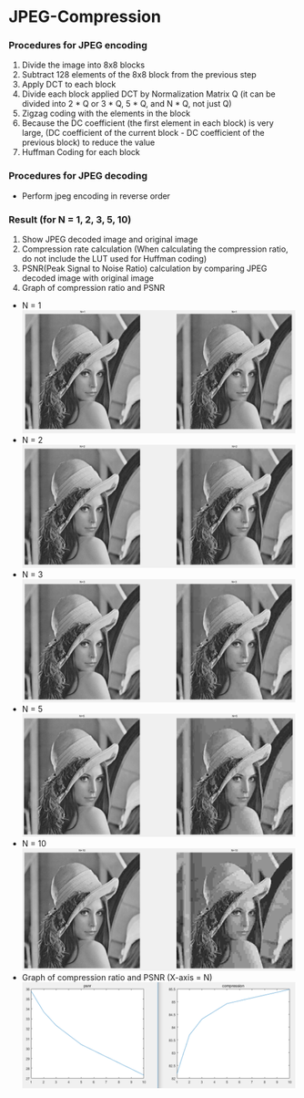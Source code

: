 # JPEG-Compression

### Procedures for JPEG encoding
1. Divide the image into 8x8 blocks
2. Subtract 128 elements of the 8x8 block from the previous step
3. Apply DCT to each block
4. Divide each block applied DCT by Normalization Matrix Q (it can be divided into 2 * Q or 3 * Q, 5 * Q, and N * Q, not just Q)
5. Zigzag coding with the elements in the block
6. Because the DC coefficient (the first element in each block) is very large, (DC coefficient of the current block - DC coefficient of the previous block) to reduce the value
7. Huffman Coding for each block

### Procedures for JPEG decoding
* Perform jpeg encoding in reverse order

### Result (for N = 1, 2, 3, 5, 10)
1. Show JPEG decoded image and original image
2. Compression rate calculation (When calculating the compression ratio, do not include the LUT used for Huffman coding)
3. PSNR(Peak Signal to Noise Ratio) calculation by comparing JPEG decoded image with original image
4. Graph of compression ratio and PSNR

* N = 1
![result_n1](https://github.com/jhlee1108/jpeg-compression/blob/master/results/result_n1.PNG)
* N = 2
![result_n2](https://github.com/jhlee1108/jpeg-compression/blob/master/results/result_n2.PNG)
* N = 3
![result_n3](https://github.com/jhlee1108/jpeg-compression/blob/master/results/result_n3.PNG)
* N = 5
![result_n5](https://github.com/jhlee1108/jpeg-compression/blob/master/results/result_n5.PNG)
* N = 10
![result_n10](https://github.com/jhlee1108/jpeg-compression/blob/master/results/result_n10.PNG)
* Graph of compression ratio and PSNR (X-axis = N)
![graph](https://github.com/jhlee1108/jpeg-compression/blob/master/results/graph.PNG)
